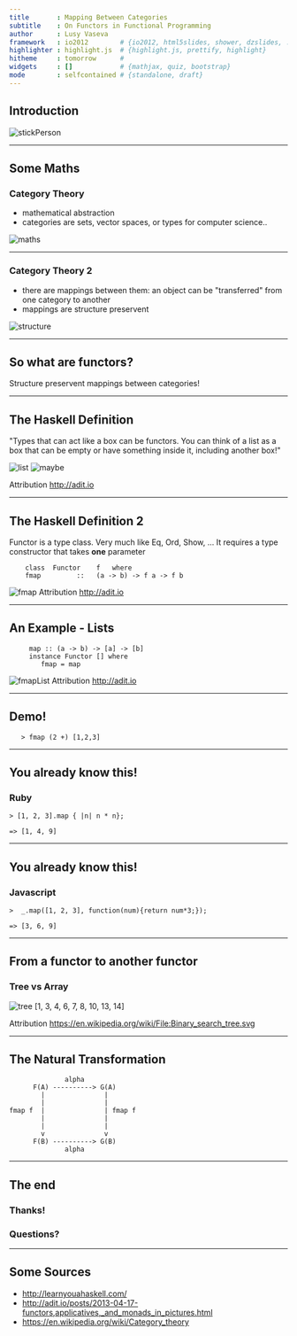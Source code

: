 ```yaml
---
title       : Mapping Between Categories
subtitle    : On Functors in Functional Programming
author      : Lusy Vaseva
framework   : io2012        # {io2012, html5slides, shower, dzslides, ...}
highlighter : highlight.js  # {highlight.js, prettify, highlight}
hitheme     : tomorrow      #
widgets     : []            # {mathjax, quiz, bootstrap}
mode        : selfcontained # {standalone, draft}
---
```


## Introduction

![stickPerson](figures/pickme.png)

---

## Some Maths

### Category Theory

* mathematical abstraction
* categories are sets, vector spaces, or types for computer science..

![maths](figures/maths.png)

---

### Category Theory 2

* there are mappings between them: an object can be "transferred" from one category to another
* mappings are structure preservent

![structure](figures/structurePreserv.png)

---

## So what are functors?

Structure preservent mappings between categories!

---

## The Haskell Definition

"Types that can act like a box can be functors. You can think of a list as a box that can be empty or have something inside it, including another box!"

![list](figures/list.png)
![maybe](figures/maybe.png)

Attribution http://adit.io

---

## The Haskell Definition 2

Functor is a type class. Very much like Eq, Ord, Show, ...
It requires a type constructor that takes __one__ parameter

```
    class  Functor    f   where
    fmap         ::   (a -> b) -> f a -> f b
```

![fmap](figures/fmapdef.png)
Attribution http://adit.io

---

## An Example - Lists

```
     map :: (a -> b) -> [a] -> [b]
     instance Functor [] where
        fmap = map
```

![fmapList](figures/fmapList.png)
Attribution http://adit.io

---

## Demo!

```
   > fmap (2 +) [1,2,3]
```

---

## You already know this!

### Ruby

```
> [1, 2, 3].map { |n| n * n};

=> [1, 4, 9]
```

---

## You already know this!

### Javascript

```
>  _.map([1, 2, 3], function(num){return num*3;});

=> [3, 6, 9]
```

---

## From a functor to another functor

### Tree vs Array

![tree](figures/tree.png)
[1, 3, 4, 6, 7, 8, 10, 13, 14]

Attribution https://en.wikipedia.org/wiki/File:Binary_search_tree.svg

---

## The Natural Transformation

```
              alpha
      F(A) ----------> G(A)
        |               |
        |               |
fmap f  |               | fmap f
        |               |
        |               |
        v               v
      F(B) ----------> G(B)
              alpha
```

---

## The end

### Thanks!

### Questions?

---

## Some Sources

* http://learnyouahaskell.com/
* http://adit.io/posts/2013-04-17-functors,applicatives,_and_monads_in_pictures.html
* https://en.wikipedia.org/wiki/Category_theory

